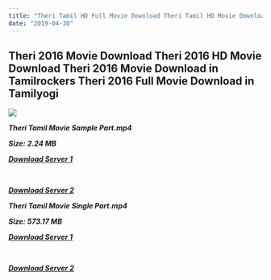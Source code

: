 ```yaml
---
title: "Theri Tamil HD Full Movie Download Theri Tamil HD Movie Download"
date: "2019-04-30"
---
```


## Theri 2016 Movie Download Theri 2016 HD Movie Download Theri 2016 Movie Download in Tamilrockers Theri 2016 Full Movie Download in Tamilyogi

![](https://images.moviebuff.com/fc8d737a-b61b-4c7a-8f43-3fa81ab75ac1?w=1000)

**_Theri Tamil Movie Sample Part.mp4_**

**_Size:_** **_2.24 MB_**

**_[Download Server 1](http://b6.wetransfer.vip/files/{1d8d357801e2f4b6710faa3d835097c5c618a0f0fcded2c527300dcab25e4b83}20Actor{1d8d357801e2f4b6710faa3d835097c5c618a0f0fcded2c527300dcab25e4b83}20Hits{1d8d357801e2f4b6710faa3d835097c5c618a0f0fcded2c527300dcab25e4b83}20Collection/Vijay{1d8d357801e2f4b6710faa3d835097c5c618a0f0fcded2c527300dcab25e4b83}20{1d8d357801e2f4b6710faa3d835097c5c618a0f0fcded2c527300dcab25e4b83}20Movies{1d8d357801e2f4b6710faa3d835097c5c618a0f0fcded2c527300dcab25e4b83}20Collection/Theri{1d8d357801e2f4b6710faa3d835097c5c618a0f0fcded2c527300dcab25e4b83}20(2016)/Theri/Theri{1d8d357801e2f4b6710faa3d835097c5c618a0f0fcded2c527300dcab25e4b83}20(2016){1d8d357801e2f4b6710faa3d835097c5c618a0f0fcded2c527300dcab25e4b83}20Sample{1d8d357801e2f4b6710faa3d835097c5c618a0f0fcded2c527300dcab25e4b83}20(640x360).mp4)_**

**_[  
](http://b6.wetransfer.vip/files/{1d8d357801e2f4b6710faa3d835097c5c618a0f0fcded2c527300dcab25e4b83}20Actor{1d8d357801e2f4b6710faa3d835097c5c618a0f0fcded2c527300dcab25e4b83}20Hits{1d8d357801e2f4b6710faa3d835097c5c618a0f0fcded2c527300dcab25e4b83}20Collection/Vijay{1d8d357801e2f4b6710faa3d835097c5c618a0f0fcded2c527300dcab25e4b83}20{1d8d357801e2f4b6710faa3d835097c5c618a0f0fcded2c527300dcab25e4b83}20Movies{1d8d357801e2f4b6710faa3d835097c5c618a0f0fcded2c527300dcab25e4b83}20Collection/Theri{1d8d357801e2f4b6710faa3d835097c5c618a0f0fcded2c527300dcab25e4b83}20(2016)/Theri/Theri{1d8d357801e2f4b6710faa3d835097c5c618a0f0fcded2c527300dcab25e4b83}20(2016){1d8d357801e2f4b6710faa3d835097c5c618a0f0fcded2c527300dcab25e4b83}20Sample{1d8d357801e2f4b6710faa3d835097c5c618a0f0fcded2c527300dcab25e4b83}20(640x360).mp4)_**

**_[Download Server 2](http://b6.wetransfer.vip/files/{1d8d357801e2f4b6710faa3d835097c5c618a0f0fcded2c527300dcab25e4b83}20Actor{1d8d357801e2f4b6710faa3d835097c5c618a0f0fcded2c527300dcab25e4b83}20Hits{1d8d357801e2f4b6710faa3d835097c5c618a0f0fcded2c527300dcab25e4b83}20Collection/Vijay{1d8d357801e2f4b6710faa3d835097c5c618a0f0fcded2c527300dcab25e4b83}20{1d8d357801e2f4b6710faa3d835097c5c618a0f0fcded2c527300dcab25e4b83}20Movies{1d8d357801e2f4b6710faa3d835097c5c618a0f0fcded2c527300dcab25e4b83}20Collection/Theri{1d8d357801e2f4b6710faa3d835097c5c618a0f0fcded2c527300dcab25e4b83}20(2016)/Theri/Theri{1d8d357801e2f4b6710faa3d835097c5c618a0f0fcded2c527300dcab25e4b83}20(2016){1d8d357801e2f4b6710faa3d835097c5c618a0f0fcded2c527300dcab25e4b83}20Sample{1d8d357801e2f4b6710faa3d835097c5c618a0f0fcded2c527300dcab25e4b83}20(640x360).mp4)_**

**_Theri Tamil Movie Single Part.mp4_**

**_Size:_** **_573.17 MB_**

**_[Download Server 1](http://b6.wetransfer.vip/files/{1d8d357801e2f4b6710faa3d835097c5c618a0f0fcded2c527300dcab25e4b83}20Actor{1d8d357801e2f4b6710faa3d835097c5c618a0f0fcded2c527300dcab25e4b83}20Hits{1d8d357801e2f4b6710faa3d835097c5c618a0f0fcded2c527300dcab25e4b83}20Collection/Vijay{1d8d357801e2f4b6710faa3d835097c5c618a0f0fcded2c527300dcab25e4b83}20{1d8d357801e2f4b6710faa3d835097c5c618a0f0fcded2c527300dcab25e4b83}20Movies{1d8d357801e2f4b6710faa3d835097c5c618a0f0fcded2c527300dcab25e4b83}20Collection/Theri{1d8d357801e2f4b6710faa3d835097c5c618a0f0fcded2c527300dcab25e4b83}20(2016)/Theri/Theri{1d8d357801e2f4b6710faa3d835097c5c618a0f0fcded2c527300dcab25e4b83}20(2016){1d8d357801e2f4b6710faa3d835097c5c618a0f0fcded2c527300dcab25e4b83}20Single{1d8d357801e2f4b6710faa3d835097c5c618a0f0fcded2c527300dcab25e4b83}20Part{1d8d357801e2f4b6710faa3d835097c5c618a0f0fcded2c527300dcab25e4b83}20(640x360).mp4)_**

**_[  
](http://b6.wetransfer.vip/files/{1d8d357801e2f4b6710faa3d835097c5c618a0f0fcded2c527300dcab25e4b83}20Actor{1d8d357801e2f4b6710faa3d835097c5c618a0f0fcded2c527300dcab25e4b83}20Hits{1d8d357801e2f4b6710faa3d835097c5c618a0f0fcded2c527300dcab25e4b83}20Collection/Vijay{1d8d357801e2f4b6710faa3d835097c5c618a0f0fcded2c527300dcab25e4b83}20{1d8d357801e2f4b6710faa3d835097c5c618a0f0fcded2c527300dcab25e4b83}20Movies{1d8d357801e2f4b6710faa3d835097c5c618a0f0fcded2c527300dcab25e4b83}20Collection/Theri{1d8d357801e2f4b6710faa3d835097c5c618a0f0fcded2c527300dcab25e4b83}20(2016)/Theri/Theri{1d8d357801e2f4b6710faa3d835097c5c618a0f0fcded2c527300dcab25e4b83}20(2016){1d8d357801e2f4b6710faa3d835097c5c618a0f0fcded2c527300dcab25e4b83}20Single{1d8d357801e2f4b6710faa3d835097c5c618a0f0fcded2c527300dcab25e4b83}20Part{1d8d357801e2f4b6710faa3d835097c5c618a0f0fcded2c527300dcab25e4b83}20(640x360).mp4)_**

**_[Download Server 2](http://b6.wetransfer.vip/files/{1d8d357801e2f4b6710faa3d835097c5c618a0f0fcded2c527300dcab25e4b83}20Actor{1d8d357801e2f4b6710faa3d835097c5c618a0f0fcded2c527300dcab25e4b83}20Hits{1d8d357801e2f4b6710faa3d835097c5c618a0f0fcded2c527300dcab25e4b83}20Collection/Vijay{1d8d357801e2f4b6710faa3d835097c5c618a0f0fcded2c527300dcab25e4b83}20{1d8d357801e2f4b6710faa3d835097c5c618a0f0fcded2c527300dcab25e4b83}20Movies{1d8d357801e2f4b6710faa3d835097c5c618a0f0fcded2c527300dcab25e4b83}20Collection/Theri{1d8d357801e2f4b6710faa3d835097c5c618a0f0fcded2c527300dcab25e4b83}20(2016)/Theri/Theri{1d8d357801e2f4b6710faa3d835097c5c618a0f0fcded2c527300dcab25e4b83}20(2016){1d8d357801e2f4b6710faa3d835097c5c618a0f0fcded2c527300dcab25e4b83}20Single{1d8d357801e2f4b6710faa3d835097c5c618a0f0fcded2c527300dcab25e4b83}20Part{1d8d357801e2f4b6710faa3d835097c5c618a0f0fcded2c527300dcab25e4b83}20(640x360).mp4)_**
